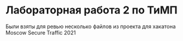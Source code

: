 # Лабораторная работа 2 по ТиМП
Были взяты для ревью несколько файлов из проекта для хакатона Moscow Secure Traffic 2021